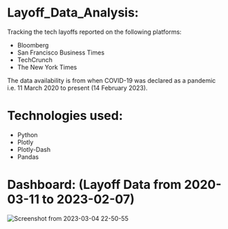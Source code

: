 # Layoff_Data_Analysis:
Tracking the tech layoffs reported on the following platforms:

* Bloomberg
* San Francisco Business Times
* TechCrunch
* The New York Times

The data availability is from when COVID-19 was declared as a pandemic i.e. 11 March 2020 to present (14 February 2023).


# Technologies used:
* Python
* Plotly
* Plotly-Dash
* Pandas

# Dashboard: (Layoff Data from 2020-03-11 to 2023-02-07)
![Screenshot from 2023-03-04 22-50-55](https://user-images.githubusercontent.com/60137742/222921485-3957a596-2e87-4d60-840f-a024d4d9fb27.png)
